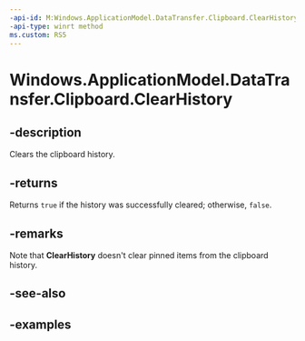 ```yaml
---
-api-id: M:Windows.ApplicationModel.DataTransfer.Clipboard.ClearHistory
-api-type: winrt method
ms.custom: RS5
---
```


<!-- Method syntax.
public bool Clipboard.ClearHistory()
-->

# Windows.ApplicationModel.DataTransfer.Clipboard.ClearHistory

## -description

Clears the clipboard history.

## -returns

Returns `true` if the history was successfully cleared; otherwise, `false`.

## -remarks

Note that **ClearHistory** doesn't clear pinned items from the clipboard history.

## -see-also

## -examples
